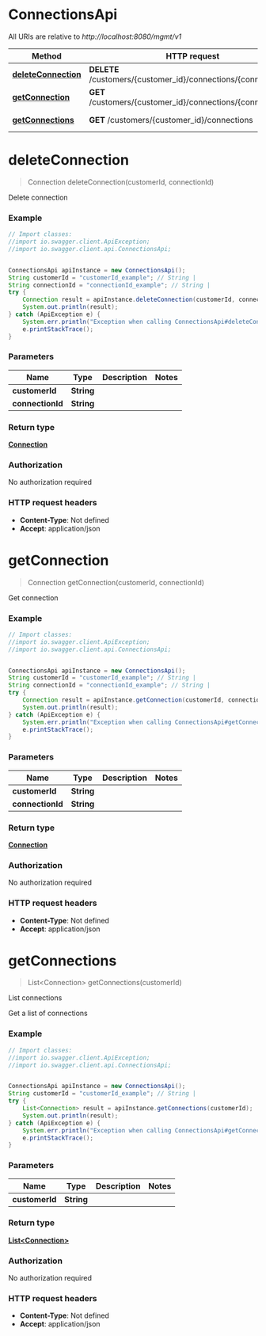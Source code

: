 # ConnectionsApi

All URIs are relative to *http://localhost:8080/mgmt/v1*

Method | HTTP request | Description
------------- | ------------- | -------------
[**deleteConnection**](ConnectionsApi.md#deleteConnection) | **DELETE** /customers/{customer_id}/connections/{connection_id} | Delete connection
[**getConnection**](ConnectionsApi.md#getConnection) | **GET** /customers/{customer_id}/connections/{connection_id} | Get connection
[**getConnections**](ConnectionsApi.md#getConnections) | **GET** /customers/{customer_id}/connections | List connections

<a name="deleteConnection"></a>
# **deleteConnection**
> Connection deleteConnection(customerId, connectionId)

Delete connection

### Example
```java
// Import classes:
//import io.swagger.client.ApiException;
//import io.swagger.client.api.ConnectionsApi;


ConnectionsApi apiInstance = new ConnectionsApi();
String customerId = "customerId_example"; // String | 
String connectionId = "connectionId_example"; // String | 
try {
    Connection result = apiInstance.deleteConnection(customerId, connectionId);
    System.out.println(result);
} catch (ApiException e) {
    System.err.println("Exception when calling ConnectionsApi#deleteConnection");
    e.printStackTrace();
}
```

### Parameters

Name | Type | Description  | Notes
------------- | ------------- | ------------- | -------------
 **customerId** | **String**|  |
 **connectionId** | **String**|  |

### Return type

[**Connection**](Connection.md)

### Authorization

No authorization required

### HTTP request headers

 - **Content-Type**: Not defined
 - **Accept**: application/json

<a name="getConnection"></a>
# **getConnection**
> Connection getConnection(customerId, connectionId)

Get connection

### Example
```java
// Import classes:
//import io.swagger.client.ApiException;
//import io.swagger.client.api.ConnectionsApi;


ConnectionsApi apiInstance = new ConnectionsApi();
String customerId = "customerId_example"; // String | 
String connectionId = "connectionId_example"; // String | 
try {
    Connection result = apiInstance.getConnection(customerId, connectionId);
    System.out.println(result);
} catch (ApiException e) {
    System.err.println("Exception when calling ConnectionsApi#getConnection");
    e.printStackTrace();
}
```

### Parameters

Name | Type | Description  | Notes
------------- | ------------- | ------------- | -------------
 **customerId** | **String**|  |
 **connectionId** | **String**|  |

### Return type

[**Connection**](Connection.md)

### Authorization

No authorization required

### HTTP request headers

 - **Content-Type**: Not defined
 - **Accept**: application/json

<a name="getConnections"></a>
# **getConnections**
> List&lt;Connection&gt; getConnections(customerId)

List connections

Get a list of connections

### Example
```java
// Import classes:
//import io.swagger.client.ApiException;
//import io.swagger.client.api.ConnectionsApi;


ConnectionsApi apiInstance = new ConnectionsApi();
String customerId = "customerId_example"; // String | 
try {
    List<Connection> result = apiInstance.getConnections(customerId);
    System.out.println(result);
} catch (ApiException e) {
    System.err.println("Exception when calling ConnectionsApi#getConnections");
    e.printStackTrace();
}
```

### Parameters

Name | Type | Description  | Notes
------------- | ------------- | ------------- | -------------
 **customerId** | **String**|  |

### Return type

[**List&lt;Connection&gt;**](Connection.md)

### Authorization

No authorization required

### HTTP request headers

 - **Content-Type**: Not defined
 - **Accept**: application/json

